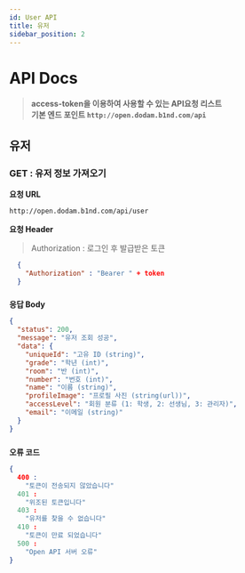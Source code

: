 ```yaml
---
id: User API
title: 유저
sidebar_position: 2
---
```



# <a>API Docs</a>
> **access-token을 이용하여 사용할 수 있는 API요청 리스트   
> 기본 엔드 포인트 ```http://open.dodam.b1nd.com/api```**

## 유저
### GET : 유저 정보 가져오기

**요청 URL**
```bash
http://open.dodam.b1nd.com/api/user
```

**요청 Header**   
> Authorization : 로그인 후 발급받은 토큰

```json
  {
    "Authorization" : "Bearer " + token
  }
```

###

**응답 Body** 
```json
{
  "status": 200,
  "message": "유저 조회 성공",
  "data": {
    "uniqueId": "고유 ID (string)",
    "grade": "학년 (int)",
    "room": "반 (int)",
    "number": "번호 (int)",
    "name": "이름 (string)",
    "profileImage": "프로필 사진 (string(url))",
    "accessLevel": "회원 분류 (1: 학생, 2: 선생님, 3: 관리자)",
    "email": "이메일 (string)"
  }
}
```

#####

**오류 코드** 
```json
{
  400 : 
    "토큰이 전송되지 않았습니다"
  401 : 
    "위조된 토큰입니다"
  403 : 
    "유저를 찾을 수 없습니다"
  410 : 
    "토큰이 만료 되었습니다"
  500 : 
    "Open API 서버 오류"
}
```

